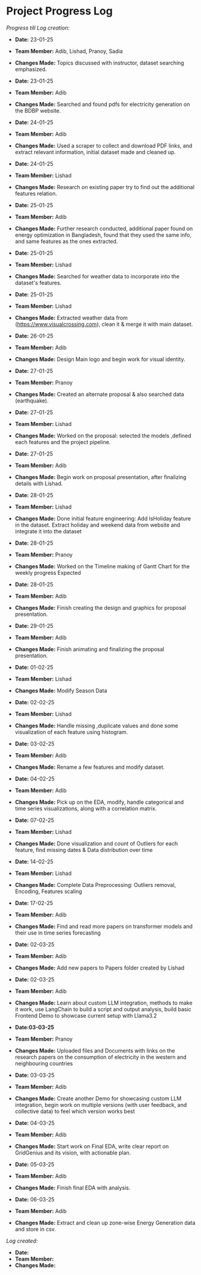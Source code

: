 # Project Progress Log

*Progress till Log creation:*

- **Date:** 23-01-25
- **Team Member:** Adib, Lishad, Pranoy, Sadia
- **Changes Made:** Topics discussed with instructor, dataset searching emphasized.

- **Date:** 23-01-25
- **Team Member:** Adib
- **Changes Made:** Searched and found pdfs for electricity generation on the BDBP website.

- **Date:** 24-01-25
- **Team Member:** Adib
- **Changes Made:** Used a scraper to collect and download PDF links, and extract relevant information, initial dataset made and cleaned up.

- **Date:** 24-01-25
- **Team Member:** Lishad
- **Changes Made:** Research on existing paper try to find out the additional features relation.

- **Date:** 25-01-25
- **Team Member:** Adib
- **Changes Made:** Further research conducted, additional paper found on energy optimization in Bangladesh, found that they used the same info, and same features as the ones extracted.

- **Date:** 25-01-25
- **Team Member:** Lishad
- **Changes Made:** Searched for weather data to incorporate into the dataset's features.

- **Date:** 25-01-25
- **Team Member:** Lishad
- **Changes Made:** Extracted weather data from (https://www.visualcrossing.com), clean it & merge it with main dataset.

- **Date:** 26-01-25
- **Team Member:** Adib
- **Changes Made:** Design Main logo and begin work for visual identity.

- **Date:** 27-01-25
- **Team Member:** Pranoy
- **Changes Made:** Created an alternate proposal & also searched data (earthquake).

- **Date:** 27-01-25
- **Team Member:** Lishad
- **Changes Made:** Worked on the proposal: selected the models ,defined each features and the project pipeline.

- **Date:** 27-01-25
- **Team Member:** Adib
- **Changes Made:** Begin work on proposal presentation, after finalizing details with Lishad.

- **Date:** 28-01-25
- **Team Member:** Lishad
- **Changes Made:** Done initial feature engineering: Add IsHoliday feature in the dataset. Extract holiday and weekend data from website and integrate it into the dataset 

- **Date:** 28-01-25
- **Team Member:** Pranoy
- **Changes Made:** Worked on the Timeline making of Gantt Chart for the weekly progress Expected 

- **Date:** 28-01-25
- **Team Member:** Adib
- **Changes Made:** Finish creating the design and graphics for proposal presentation.

- **Date:** 29-01-25
- **Team Member:** Adib
- **Changes Made:** Finish animating and finalizing the proposal presentation.

- **Date:** 01-02-25
- **Team Member:** Lishad
- **Changes Made:** Modify Season Data

- **Date:** 02-02-25
- **Team Member:** Lishad
- **Changes Made:** Handle missing ,duplicate values and done some visualization of each feature using histogram.

- **Date:** 03-02-25
- **Team Member:** Adib
- **Changes Made:** Rename a few features and modify dataset.

- **Date:** 04-02-25
- **Team Member:** Adib
- **Changes Made:** Pick up on the EDA, modify, handle categorical and time series visualizations, along with a correlation matrix.


- **Date:** 07-02-25
- **Team Member:** Lishad
- **Changes Made:** Done visualization and count of Outliers for each feature, find missing dates & Data distribution over time

- **Date:** 14-02-25
- **Team Member:** Lishad
- **Changes Made:** Complete Data Preprocessing: Outliers removal, Encoding, Features scaling

- **Date:** 17-02-25
- **Team Member:** Adib
- **Changes Made:** Find and read more papers on transformer models and their use in time series forecasting

- **Date:** 02-03-25
- **Team Member:** Adib
- **Changes Made:** Add new papers to Papers folder created by Lishad

- **Date:** 02-03-25
- **Team Member:** Adib
- **Changes Made:** Learn about custom LLM integration, methods to make it work, use LangChain to build a script and output analysis, build basic Frontend Demo to showcase current setup with Llama3.2

- **Date:03-03-25**
- **Team Member:** Pranoy
- **Changes Made:** Uploaded files and Documents with links on the research papers on the consumption of electricity in the western and neighbouring countries

- **Date:** 03-03-25
- **Team Member:** Adib
- **Changes Made:** Create another Demo for showcasing custom LLM integration, begin work on multiple versions (with user feedback, and collective data) to feel which version works best

- **Date:** 04-03-25
- **Team Member:** Adib
- **Changes Made:** Start work on Final EDA, write clear report on GridGenius and its vision, with actionable plan.

- **Date:** 05-03-25
- **Team Member:** Adib
- **Changes Made:** Finish final EDA with analysis.

- **Date:** 06-03-25
- **Team Member:** Adib
- **Changes Made:** Extract and clean up zone-wise Energy Generation data and store in csv.

*Log created:*

- **Date:**
- **Team Member:**
- **Changes Made:**

